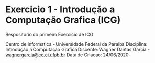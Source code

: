 # Exercicio 1 - Introdução a Computação Grafica (ICG)

Respositorio do primeiro Exercício de ICG

Centro de Informatica - Universidade Federal da Paraiba
Disciplina: Introdução a Computação Grafica
Discente: Wagner Dantas Garcia - wagnergarcia@cc.ci.ufpb.br
Data de Criacao: 24/06/2020
